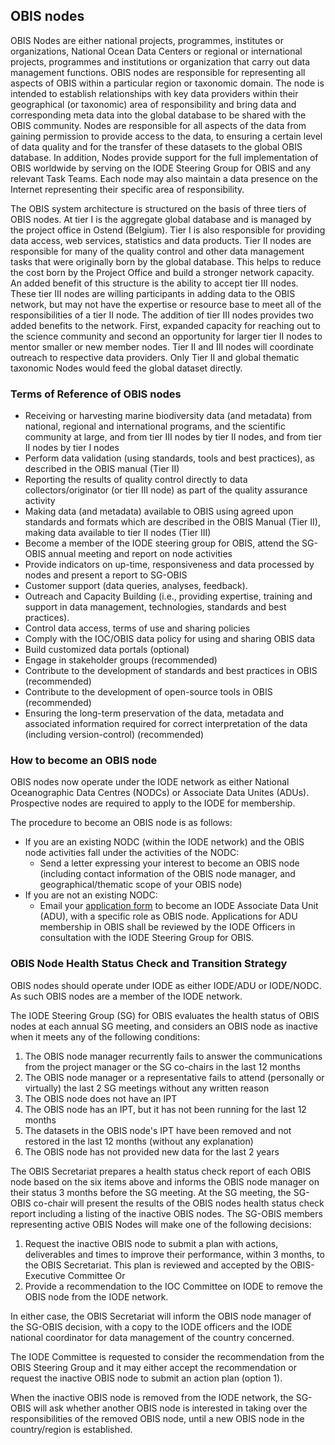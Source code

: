 ## OBIS nodes

OBIS Nodes are either national projects, programmes, institutes or organizations, National Ocean Data Centers or regional or international projects, programmes and institutions or organization that carry out data management functions. OBIS nodes are responsible for representing all aspects of OBIS within a particular region or taxonomic domain. The node is intended to establish relationships with key data providers within their geographical (or taxonomic) area of responsibility and bring data and corresponding meta data into the global database to be shared with the OBIS community. Nodes are responsible for all aspects of the data from gaining permission to provide access to the data, to ensuring a certain level of data quality and for the transfer of these datasets to the global OBIS database. In addition, Nodes provide support for the full implementation of OBIS worldwide by serving on the IODE Steering Group for OBIS and any relevant Task Teams. Each node may also maintain a data presence on the Internet representing their specific area of responsibility.

The OBIS system architecture is structured on the basis of three tiers of OBIS nodes. At tier I is the aggregate global database and is managed by the project office in Ostend (Belgium). Tier I is also responsible for providing data access, web services, statistics and data products. Tier II nodes are responsible for many of the quality control and other data management tasks that were originally born by the global database. This helps to reduce the cost born by the Project Office and build a stronger network capacity. An added benefit of this structure is the ability to accept tier III nodes. These tier III nodes are willing participants in adding data to the OBIS network, but may not have the expertise or resource base to meet all of the responsibilities of a tier II node. The addition of tier III nodes provides two added benefits to the network. First, expanded capacity for reaching out to the science community and second an opportunity for larger tier II nodes to mentor smaller or new member nodes. Tier II and III nodes will coordinate outreach to respective data providers. Only Tier II and global thematic taxonomic Nodes would feed the global dataset directly.

### Terms of Reference of OBIS nodes 

* Receiving or harvesting marine biodiversity data (and metadata) from national, regional and international programs, and the scientific community at large, and from tier III nodes by tier II nodes, and from tier II nodes by tier I nodes
* Perform data validation (using standards, tools and best practices), as described in the OBIS manual (Tier II)
* Reporting the results of quality control directly to data collectors/originator (or tier III node) as part of the quality assurance activity
* Making data (and metadata) available to OBIS using agreed upon standards and formats which are described in the OBIS Manual (Tier II), making data available to tier II nodes (Tier III)
* Become a member of the IODE steering group for OBIS, attend the SG-OBIS annual meeting and report on node activities
* Provide indicators on up-time, responsiveness and data processed by nodes and present a report to SG-OBIS
* Customer support (data queries, analyses, feedback).
* Outreach and Capacity Building (i.e., providing expertise, training and support in data management, technologies, standards and best practices).
* Control data access, terms of use and sharing policies
* Comply with the IOC/OBIS data policy for using and sharing OBIS data
* Build customized data portals (optional)
* Engage in stakeholder groups (recommended)
* Contribute to the development of standards and best practices in OBIS (recommended)
* Contribute to the development of open-source tools in OBIS (recommended)
* Ensuring the long-term preservation of the data, metadata and associated information required for correct interpretation of the data (including version-control) (recommended)

### How to become an OBIS node 

OBIS nodes now operate under the IODE network as either National Oceanographic Data Centres (NODCs) or Associate Data Unites (ADUs). Prospective nodes are required to apply to the IODE for membership.

The procedure to become an OBIS node is as follows:

* If you are an existing NODC (within the IODE network) and the OBIS node activities fall under the activities of the NODC:
  * Send a letter expressing your interest to become an OBIS node (including contact information of the OBIS node manager, and geographical/thematic scope of your OBIS node)
* If you are not an existing NODC:
  * Email your [application form](http://iode.org/index.php?option=com_oe&task=viewDocumentRecord&docID=11793) to become an IODE Associate Data Unit (ADU), with a specific role as OBIS node. Applications for ADU membership in OBIS shall be reviewed by the IODE Officers in consultation with the IODE Steering Group for OBIS.

### OBIS Node Health Status Check and Transition Strategy
OBIS nodes should operate under IODE as either IODE/ADU or IODE/NODC. As such OBIS nodes are a member of the IODE network.

The IODE Steering Group (SG) for OBIS evaluates the health status of OBIS nodes at each annual SG meeting, and considers an OBIS node as inactive when it meets any of the following conditions:
1. The OBIS node manager recurrently fails to answer the communications from the project manager or the SG co-chairs in the last 12 months
2. The OBIS node manager or a representative fails to attend (personally or virtually) the last 2 SG meetings without any written reason
3. The OBIS node does not have an IPT
4. The OBIS node has an IPT, but it has not been running for the last 12 months
5. The datasets in the OBIS node's IPT have been removed and not restored in the last 12 months (without any explanation)
6. The OBIS node has not provided new data for the last 2 years

The OBIS Secretariat prepares a health status check report of each OBIS node based on the six items above and informs the OBIS node manager on their status 3 months before the SG meeting. At the SG meeting, the SG-OBIS co-chair will present the results of the OBIS nodes health status check report including a listing of the inactive OBIS nodes.
The SG-OBIS members representing active OBIS Nodes will make one of the following decisions:
1. Request the inactive OBIS node to submit a plan with actions, deliverables and times to improve their performance, within 3 months, to the OBIS Secretariat. This plan is reviewed and accepted by the OBIS-Executive Committee
Or
2. Provide a recommendation to the IOC Committee on IODE to remove the OBIS node from the IODE network.

In either case, the OBIS Secretariat will inform the OBIS node manager of the SG-OBIS decision, with a copy to the IODE officers and the IODE national coordinator for data management of the country concerned.

The IODE Committee is requested to consider the recommendation from the OBIS Steering Group and it may either accept the recommendation or request the inactive OBIS node to submit an action plan (option 1).

When the inactive OBIS node is removed from the IODE network, the SG-OBIS will ask whether another OBIS node is interested in taking over the responsibilities of the removed OBIS node, until a new OBIS node in the country/region is established.